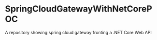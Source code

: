 # SpringCloudGatewayWithNetCorePOC
A repository showing spring cloud gateway fronting a .NET Core Web API

